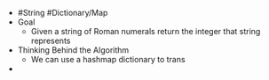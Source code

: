 - #String #Dictionary/Map
- Goal
	- Given a string of Roman numerals return the integer that string represents
- Thinking Behind the Algorithm
	- We can use a hashmap dictionary to trans
-